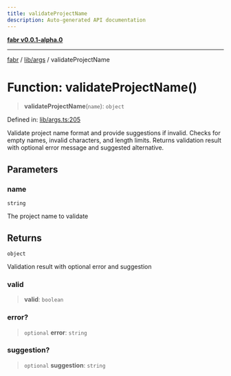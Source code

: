 ```yaml
---
title: validateProjectName
description: Auto-generated API documentation
---
```


[**fabr v0.0.1-alpha.0**](../../../README.md)

***

[fabr](../../../README.md) / [lib/args](../README.md) / validateProjectName

# Function: validateProjectName()

> **validateProjectName**(`name`): `object`

Defined in: [lib/args.ts:205](https://github.com/yashjawale/fabr/blob/main/src/lib/args.ts#L205)

Validate project name format and provide suggestions if invalid.
Checks for empty names, invalid characters, and length limits.
Returns validation result with optional error message and suggested alternative.

## Parameters

### name

`string`

The project name to validate

## Returns

`object`

Validation result with optional error and suggestion

### valid

> **valid**: `boolean`

### error?

> `optional` **error**: `string`

### suggestion?

> `optional` **suggestion**: `string`
